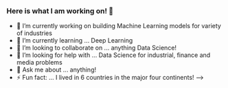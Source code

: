 ### Here is what I am working on! 👋

- 🔭 I’m currently working on building Machine Learning models for variety of industries
- 🌱 I’m currently learning ... Deep Learning
- 👯 I’m looking to collaborate on ... anything Data Science!
- 🤔 I’m looking for help with ... Data Science for industrial, finance and media problems 
- 💬 Ask me about ... anything!
- ⚡ Fun fact: ... I lived in 6 countries in the major four continents!
-->
